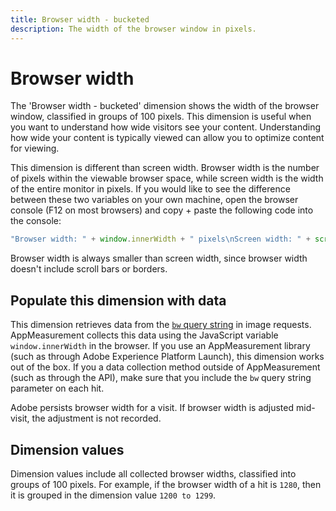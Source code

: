 ```yaml
---
title: Browser width - bucketed
description: The width of the browser window in pixels.
---
```


# Browser width

The 'Browser width - bucketed' dimension shows the width of the browser window, classified in groups of 100 pixels. This dimension is useful when you want to understand how wide visitors see your content. Understanding how wide your content is typically viewed can allow you to optimize content for viewing.

This dimension is different than screen width. Browser width is the number of pixels within the viewable browser space, while screen width is the width of the entire monitor in pixels. If you would like to see the difference between these two variables on your own machine, open the browser console (F12 on most browsers) and copy + paste the following code into the console:

```javascript
"Browser width: " + window.innerWidth + " pixels\nScreen width: " + screen.width + " pixels";
```

Browser width is always smaller than screen width, since browser width doesn't include scroll bars or borders.

## Populate this dimension with data

This dimension retrieves data from the [`bw` query string](/help/implement/validate/query-parameters.md) in image requests. AppMeasurement collects this data using the JavaScript variable `window.innerWidth` in the browser. If you use an AppMeasurement library (such as through Adobe Experience Platform Launch), this dimension works out of the box. If you a data collection method outside of AppMeasurement (such as through the API), make sure that you include the `bw` query string parameter on each hit.

Adobe persists browser width for a visit. If browser width is adjusted mid-visit, the adjustment is not recorded.

## Dimension values

Dimension values include all collected browser widths, classified into groups of 100 pixels. For example, if the browser width of a hit is `1280`, then it is grouped in the dimension value `1200 to 1299`.
